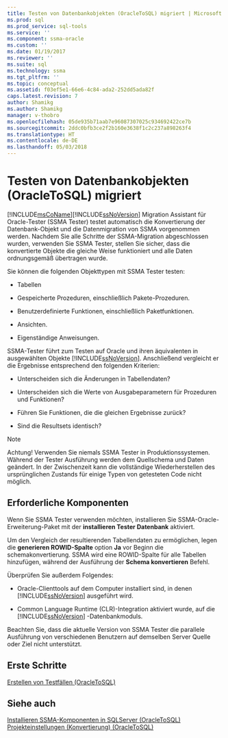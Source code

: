```yaml
---
title: Testen von Datenbankobjekten (OracleToSQL) migriert | Microsoft Docs
ms.prod: sql
ms.prod_service: sql-tools
ms.service: ''
ms.component: ssma-oracle
ms.custom: ''
ms.date: 01/19/2017
ms.reviewer: ''
ms.suite: sql
ms.technology: ssma
ms.tgt_pltfrm: ''
ms.topic: conceptual
ms.assetid: f03ef5e1-66e6-4c84-ada2-252dd5ada82f
caps.latest.revision: 7
author: Shamikg
ms.author: Shamikg
manager: v-thobro
ms.openlocfilehash: 05de935b71aab7e96087307025c934692422ce7b
ms.sourcegitcommit: 2ddc0bfb3ce2f2b160e3638f1c2c237a898263f4
ms.translationtype: HT
ms.contentlocale: de-DE
ms.lasthandoff: 05/03/2018
---
```

# <a name="testing-migrated-database-objects-oracletosql"></a>Testen von Datenbankobjekten (OracleToSQL) migriert
[!INCLUDE[msCoName](../../includes/msconame_md.md)][!INCLUDE[ssNoVersion](../../includes/ssnoversion_md.md)] Migration Assistant für Oracle-Tester (SSMA Tester) testet automatisch die Konvertierung der Datenbank-Objekt und die Datenmigration von SSMA vorgenommen werden. Nachdem Sie alle Schritte der SSMA-Migration abgeschlossen wurden, verwenden Sie SSMA Tester, stellen Sie sicher, dass die konvertierte Objekte die gleiche Weise funktioniert und alle Daten ordnungsgemäß übertragen wurde.  
  
Sie können die folgenden Objekttypen mit SSMA Tester testen:  
  
-   Tabellen  
  
-   Gespeicherte Prozeduren, einschließlich Pakete-Prozeduren.  
  
-   Benutzerdefinierte Funktionen, einschließlich Paketfunktionen.  
  
-   Ansichten.  
  
-   Eigenständige Anweisungen.  
  
SSMA-Tester führt zum Testen auf Oracle und ihren äquivalenten in ausgewählten Objekte [!INCLUDE[ssNoVersion](../../includes/ssnoversion_md.md)]. Anschließend vergleicht er die Ergebnisse entsprechend den folgenden Kriterien:  
  
-   Unterscheiden sich die Änderungen in Tabellendaten?  
  
-   Unterscheiden sich die Werte von Ausgabeparametern für Prozeduren und Funktionen?  
  
-   Führen Sie Funktionen, die die gleichen Ergebnisse zurück?  
  
-   Sind die Resultsets identisch?  
  
> [!NOTE]  
> Achtung! Verwenden Sie niemals SSMA Tester in Produktionssystemen. Während der Tester Ausführung werden dem Quellschema und Daten geändert. In der Zwischenzeit kann die vollständige Wiederherstellen des ursprünglichen Zustands für einige Typen von getesteten Code nicht möglich.  
  
## <a name="prerequisites"></a>Erforderliche Komponenten  
Wenn Sie SSMA Tester verwenden möchten, installieren Sie SSMA-Oracle-Erweiterung-Paket mit der **installieren Tester Datenbank** aktiviert.  
  
Um den Vergleich der resultierenden Tabellendaten zu ermöglichen, legen die **generieren ROWID-Spalte** option **Ja** vor Beginn die schemakonvertierung. SSMA wird eine ROWID-Spalte für alle Tabellen hinzufügen, während der Ausführung der **Schema konvertieren** Befehl.  
  
Überprüfen Sie außerdem Folgendes:  
  
-   Oracle-Clienttools auf dem Computer installiert sind, in denen [!INCLUDE[ssNoVersion](../../includes/ssnoversion_md.md)] ausgeführt wird.  
  
-   Common Language Runtime (CLR)-Integration aktiviert wurde, auf die [!INCLUDE[ssNoVersion](../../includes/ssnoversion_md.md)] -Datenbankmoduls.  
  
Beachten Sie, dass die aktuelle Version von SSMA Tester die parallele Ausführung von verschiedenen Benutzern auf demselben Server Quelle oder Ziel nicht unterstützt.  
  
## <a name="getting-started"></a>Erste Schritte  
[Erstellen von Testfällen &#40;OracleToSQL&#41;](../../ssma/oracle/creating-test-cases-oracletosql.md)  
  
## <a name="see-also"></a>Siehe auch  
[Installieren SSMA-Komponenten in SQLServer &#40;OracleToSQL&#41;](../../ssma/oracle/installing-ssma-components-on-sql-server-oracletosql.md)  
[Projekteinstellungen &#40;Konvertierung&#41; &#40;OracleToSQL&#41;](../../ssma/oracle/project-settings-conversion-oracletosql.md)  
  
